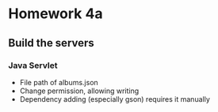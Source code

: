 # Homework 4a

## Build the servers

### Java Servlet
- File path of albums.json
- Change permission, allowing writing
- Dependency adding (especially gson) requires it manually
